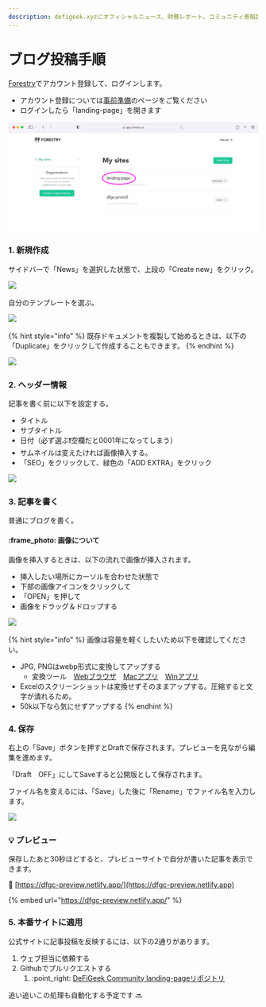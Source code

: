 ```yaml
---
description: defigeek.xyzにオフィシャルニュース、財務レポート、コミュニティ寄稿記事を投稿する
---
```


# ブログ投稿手順

[Forestry](https://app.forestry.io/login)でアカウント登録して、ログインします。

* アカウント登録については[事前準備](https://docs.defigeek.xyz/for-writer/junbi#2.-forestry)のページをご覧ください
* ログインしたら「landing-page」を開きます

![](../.gitbook/assets/how-to-post-blog-00.webp)

### 1. 新規作成

サイドバーで「News」を選択した状態で、上段の「Create new」をクリック。

![](../.gitbook/assets/how-to-post-blog\_01.webp)

自分のテンプレートを選ぶ。

![](../.gitbook/assets/how-to-post-blog\_02a.webp)



{% hint style="info" %}
既存ドキュメントを複製して始めるときは、以下の「Duplicate」をクリックして作成することもできます。
{% endhint %}

![](../.gitbook/assets/how-to-post-blog\_02b.webp)



### 2. ヘッダー情報

記事を書く前に以下を設定する。

* タイトル
* サブタイトル
* 日付（必ず選ぶ❗️空欄だと0001年になってしまう）
* サムネイルは変えたければ画像挿入する。
* 「SEO」をクリックして、緑色の「ADD EXTRA」をクリック

![](../.gitbook/assets/how-to-post-blog\_03.webp)



### 3. 記事を書く

普通にブログを書く。

#### :frame\_photo: 画像について

画像を挿入するときは、以下の流れで画像が挿入されます。

* 挿入したい場所にカーソルを合わせた状態で
* 下部の画像アイコンをクリックして
* 「OPEN」を押して
* 画像をドラッグ＆ドロップする

![](../.gitbook/assets/how-to-post-blog\_04a.webp)

{% hint style="info" %}
画像は容量を軽くしたいため以下を確認してください。

* JPG, PNGはwebp形式に変換してアップする
  * 変換ツール　[Webブラウザ](https://cloudconvert.com/png-to-webp)　[Macアプリ](https://apps.apple.com/jp/app/webp-converter/id1522368690)　[Winアプリ](https://www.gigafree.net/tool/encode/xnconvert.html)&#x20;
* Excelのスクリーンショットは変換せずそのままアップする。圧縮すると文字が潰れるため。
* 50k以下なら気にせずアップする
{% endhint %}



### 4. 保存

右上の「Save」ボタンを押すとDraftで保存されます。プレビューを見ながら編集を進めます。

「Draft　OFF」にしてSaveすると公開版として保存されます。

ファイル名を変えるには、「Save」した後に「Rename」でファイル名を入力します。

![](../.gitbook/assets/how-to-post-blog\_05.webp)



### &#x20;:bulb: プレビュー

保存したあと30秒ほどすると、プレビューサイトで自分が書いた記事を表示できます。

🔗 [https://dfgc-preview.netlify.app/](https://dfgc-preview.netlify.app)

{% embed url="https://dfgc-preview.netlify.app/" %}



### 5. 本番サイトに適用

公式サイトに記事投稿を反映するには、以下の2通りがあります。

1. ウェブ担当に依頼する
2. Githubでプルリクエストする
   1. :point\_right: [DeFiGeek Community landing-pageリポジトリ](https://github.com/DeFiGeek-Community/landing-page/tree/preview)

&#x20;追い追いこの処理も自動化する予定です :soon:&#x20;

